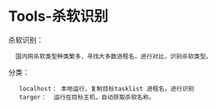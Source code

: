 # Tools-杀软识别
  杀软识别：
    
      国内网杀软类型种类繁多，寻找大多数进程名，进行对比，识别杀软类型。
      
   分类：
          
       localhost： 本地运行，复制目标tasklist 进程名，进行识别
       targer：  运行在目标主机，自动获取杀软名称。
